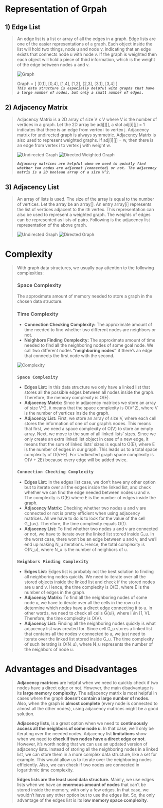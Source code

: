 # Representation of Grpah

## 1) Edge List
>An edge list is a list or array of all the edges in a graph. Edge lists are one of the easier representations of a graph.
>Each object inside the list will hold two things, node u and node v, indicating that an edge exists that connects node u with node v. 
>If the graph is weighted then each object will hold a piece of third information, which is the weight of the edge between nodes u and v.
>
>![Graph](https://cdncontribute.geeksforgeeks.org/wp-content/uploads/undirectedgraph.png)
>
>Graph = [ [0,1], [0,4], [1,4], [1,2], [2,3], [3,1], [3,4] ]       
>***`This data structure is especially helpful with graphs that have a large number of nodes, but only a small number of edges.`***

## 2) Adjacency Matrix 
>Adjacency Matrix is a 2D array of size V x V where V is the number of vertices in a graph. 
>Let the 2D array be adj[][], a slot adj[i][j] = 1 indicates that there is an edge from vertex i to vertex j. Adjacency matrix for undirected graph is always symmetric. 
>Adjacency Matrix is also used to represent weighted graphs. If adj[i][j] = w, then there is an edge from vertex i to vertex j with weight w. 
>
> ![Undirected Graph](https://www.softwaretestinghelp.com/wp-content/qa/uploads/2020/05/4-5.png) 
> ![Directed Weighted Graph](https://www.softwaretestinghelp.com/wp-content/qa/uploads/2020/05/6-3.png)
> 
> 
>***`Adjacency matrices are helpful when we need to quickly find whether two nodes are adjacent (connected) or not. The adjacency matrix is a 2D boolean array of a size V^2.`***

## 3) Adjacency List
>An array of lists is used. The size of the array is equal to the number of vertices. Let the array be an array[]. An entry array[i] represents the list of vertices 
>adjacent to the ith vertex. This representation can also be used to represent a weighted graph. The weights of edges can be represented as lists of pairs. Following is 
>the adjacency list representation of the above graph. 
>
> ![Undirected Graph](https://www.softwaretestinghelp.com/wp-content/qa/uploads/2020/05/7-6.png)
> ![Directed Graph](https://www.softwaretestinghelp.com/wp-content/qa/uploads/2020/05/9-1.png) 
> 

# Complexity
>With graph data structures, we usually pay attention to the following complexities:           
> ### Space Complexity 
>The approximate amount of memory needed to store a graph in the chosen data structure.        
>
> ### Time Complexity
> * **Connection Checking Complexity:** The approximate amount of time needed to find whether two different nodes are neighbors or not.
> * **Neighbors Finding Complexity:** The approximate amount of time needed to find all the neighboring nodes of some goal node.
>We call two different nodes **“neighboring nodes”** if there’s an edge that connects the first node with the second.
>
> ![Complexity](https://www.baeldung.com/wp-content/ql-cache/quicklatex.com-d26a56775312cf9e775e97caf6bdcdbc_l3.svg) 
> 
> ### `Space Complexity`
>* **Edges List:** In this data structure we only have a linked list that stores all the possible edges between all nodes inside the graph. Therefore, the memory complexity is O(E).
>* **Adjacency Matrix:** Since in adjacency matrices we store an array of size V^2, it means that the space complexity is O(V^2), where V is the number of vertices inside the graph.
>* **Adjacency List:** First, we store an array of size V, where each cell stores the information of one of our graph’s nodes. This means that first, we need a space complexity 
>of O(V) to store an empty array. Next, we move to the sum of all linked lists’ sizes. Since we only create an extra linked list object in case of a new edge, it means that 
>the sum of linked lists’ sizes is equal to O(E), where E is the number of edges in our graph. This leads us to a total space complexity of O(V+E). For Undirected graph space
>complexity is O(V + 2E) because every edge will be added twice.
>
> ### `Connection Checking Complexity`
> * **Edges List:** In the edges list case, we don’t have any other option but to iterate over all the edges inside the linked list, and check whether we can find the edge 
> needed between nodes u and v. The complexity is O(E) where E is the number of edges inside the graph.
>* **Adjacency Matrix:** Checking whether two nodes u and v are connected or not is pretty efficient when using adjacency matrices. All we have to do is to look for the value 
>of the cell G_{uv}. Therefore, the time complexity equals O(1).
>* **Adjacency List:** To find whether two nodes u and v are connected or not, we have to iterate over the linked list stored inside G_u. In the worst case, there won’t be an 
>edge between u and v, and we’ll end up making N_u iterations. Hence, the total complexity is O(N_u), where N_u is the number of neighbors of u.
>
> ### `Neighbors Finding Complexity`
>* **Edges List:** Edges list is probably not the best solution to finding all neighboring nodes quickly. We need to iterate over all the stored objects inside the linked list 
>and check if the stored nodes are u and v. Hence, the time complexity is O(E), where E is the number of edges in the graph.
>* **Adjacency Matrix:** To find all the neighboring nodes of some node u, we have to iterate over all the cells in the row u to determine which nodes have a direct edge connecting 
>it to u. In other words, we need to check all cells G{ui}, where i \in [1, V]. Therefore, the time complexity is O(V).
>* **Adjacency List:** Finding all the neighboring nodes quickly is what adjacency list was created for. Since cell G_u stores a linked list that contains all the nodes v connected 
>to u, we just need to iterate over the linked list stored inside G_u. The time complexity of such iterating is O(N_u), where N_u represents the number of the neighbors 
>of node u.

# Advantages and Disadvantages
>**Adjacency matrices** are helpful when we need to quickly check if two nodes have a direct edge or not. However, the main disadvantage is its **large memory complexity**. 
>The adjacency matrix is most helpful in cases where the graph **doesn’t contain a large number of nodes**. 
>Also, when the graph is **almost complete** (every node is connected to almost all the other nodes), using adjacency matrices might be a good solution.
>
>**Adjacency lists**, is a great option when we need to **continuously access all the neighbors of some node u**. In that case, we’ll only be iterating over the needed nodes. 
>Adjacency list **limitations** show when we need to **check if two nodes have a direct edge or not**. However, it’s worth noting that we can use an updated version of 
>adjacency lists. Instead of storing all the neighboring nodes in a linked list, we can store them in a more complex data structure, like a set for example. 
>This would allow us to iterate over the neighboring nodes efficiently. Also, we can check if two nodes are connected in logarithmic time complexity.
>
>**Edges lists are the least used data structure.** Mainly, we use edges lists when we have an **enormous amount of nodes** that can’t be stored inside the memory, with only 
>a few edges. In that case, we wouldn’t have any other option but to use the edges list. So, the only advantage of the edges list is its **low memory space complexity**.

